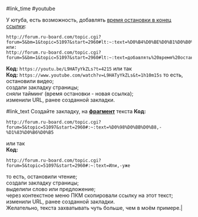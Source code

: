 #link_time #youtube

У ютуба, есть возможность, добавлять [время остановки в конец ссылки](http://forum.ru-board.com/topic.cgi?forum=5&bm=1&topic=51097&start=2960#lt:~:text=%D0%B4%D0%BE%D0%B1%D0%B0%D0%B2%D0%BB%D1%8F%D1%82%D1%8C%20%D0%B2%D1%80%D0%B5%D0%BC%D1%8F%20%D0%BE%D1%81%D1%82%D0%B0%D0%BD%D0%BE%D0%B2%D0%BA%D0%B8%20%D0%B2%20%D0%BA%D0%BE%D0%BD%D0%B5%D1%86%20%D1%81%D1%81%D1%8B%D0%BB%D0%BA%D0%B8):
```
http://forum.ru-board.com/topic.cgi?forum=5&bm=1&topic=51097&start=2960#lt:~:text=%D0%B4%D0%BE%D0%B1%D0%B0%D0%B2%D0%BB%D1%8F%D1%82%D1%8C%20%D0%B2%D1%80%D0%B5%D0%BC%D1%8F%20%D0%BE%D1%81%D1%82%D0%B0%D0%BD%D0%BE%D0%B2%D0%BA%D0%B8%20%D0%B2%20%D0%BA%D0%BE%D0%BD%D0%B5%D1%86%20%D1%81%D1%81%D1%8B%D0%BB%D0%BA%D0%B8
или:
http://forum.ru-board.com/topic.cgi?forum=5&bm=1&topic=51097&start=2960#lt:~:text=добавлять%20время%20остановки%20в%20конец%20ссылки
```
**Код:**
`https://youtu.be/L9HATyYkZLs?t=4215`
или так  
**Код:**
`https://www.youtube.com/watch?v=L9HATyYkZLs&t=1h10m15s`
то есть, остановили видео;  
создали закладку страницы;  
сняли тайминг (время остановки - новая ссылка);  
изменили URL, ранее созданной закладки.

#link_text 
Создайте закладку, на [**фрагмент**](http://forum.ru-board.com/topic.cgi?forum=5&bm=1&topic=51097&start=2960#lt:~:text=%D0%A1%D0%BE%D0%B7%D0%B4%D0%B0%D0%B9%D1%82%D0%B5%20%D0%B7%D0%B0%D0%BA%D0%BB%D0%B0%D0%B4%D0%BA%D1%83%2C%20%D0%BD%D0%B0-,%D1%84%D1%80%D0%B0%D0%B3%D0%BC%D0%B5%D0%BD%D1%82%20%D1%82%D0%B5%D0%BA%D1%81%D1%82%D0%B0,-.%0A%D0%9F%D0%BE%D0%B4%D1%80%D0%BE%D0%B1%D0%BD%D0%B5%D0%B5...) текста
**Код:**
```
http://forum.ru-board.com/topic.cgi?forum=5&topic=51097&start=2960#:~:text=%D0%98%D0%BB%D0%B8,-%D1%83%D0%B6%D0%B5
```
или так  
**Код:**
```
http://forum.ru-board.com/topic.cgi?forum=5&topic=51097&start=2960#:~:text=Или,-уже
```
то есть, остановили чтение;  <br>создали закладку страницы;  <br>выделили слово или предложение;  <br>через контекстное меню ПКМ скопировали ссылку на этот текст;  <br>изменили URL, ранее созданной закладки.  <br>Желательно, текста захватывать чуть больше, чем в моём примере.|